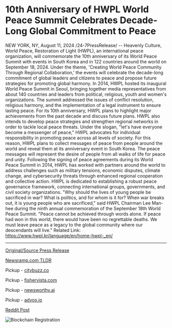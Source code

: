 # 10th Anniversary of HWPL World Peace Summit Celebrates Decade-Long Global Commitment to Peace

NEW YORK, NY, August 11, 2024 /24-7PressRelease/ -- Heavenly Culture, World Peace, Restoration of Light (HWPL), an international peace organization, will commemorate the 10th anniversary of its World Peace Summit with events in South Korea and in 122 countries around the world on September 18, 2024. Under the theme, 'Creating World Peace Community Through Regional Collaboration,' the events will celebrate the decade-long commitment of global leaders and citizens to peace and propose future strategies for promoting global harmony.  In 2014, HWPL hosted its inaugural World Peace Summit in Seoul, bringing together media representatives from about 140 countries and leaders from political, religious, youth and women's organizations. The summit addressed the issues of conflict resolution, religious harmony, and the implementation of a legal instrument to ensure lasting peace.  For its 10th anniversary, HWPL plans to highlight major achievements from the past decade and discuss future plans. HWPL also intends to develop peace strategies and strengthen regional networks in order to tackle local peace threats.   Under the slogan, "let's have everyone become a messenger of peace," HWPL advocates for individual responsibility in promoting peace across all levels of society. For this reason, HWPL plans to collect messages of peace from people around the world and reveal them at its anniversary event in South Korea. The peace messages will represent the desire of people from all walks of life for peace and unity.  Following the signing of peace agreements during its World Peace Summit in 2014, HWPL has worked with partners around the world to address challenges such as military tensions, economic disputes, climate change, and cybersecurity threats through enhanced regional cooperation and collective action. HWPL is dedicated to establishing a robust peace governance framework, connecting international groups, governments, and civil society organizations.   "Why should the lives of young people be sacrificed in war? What is politics, and for whom is it for? When war breaks out, it is young people who are sacrificed," said HWPL Chairman Lee Man-hee during the ninth annual commemoration of the September 18th World Peace Summit. "Peace cannot be achieved through words alone. If peace had won in this world, there would have been no regrettable deaths. We must leave peace as a legacy to the global community where our descendants will live."  Related Link: https://www.hwpl.kr/language/en/home-hwpl-_en/ 

---

[Original/Source Press Release](https://www.24-7pressrelease.com/press-release/513306/10th-anniversary-of-hwpl-world-peace-summit-celebrates-decade-long-global-commitment-to-peace)
                    

[Newsramp.com TLDR](https://newsramp.com/curated-news/hwpl-to-commemorate-10th-anniversary-of-world-peace-summit/629aac374affa773ae004b6cfa9513f2) 


Pickup - [citybuzz.co](https://citybuzz.co/2024/08/11/hwpl-marks-10-years-of-global-peace-efforts-with-worldwide-commemoration)

Pickup - [fishervista.com](https://fishervista.com/en/hwpl-marks-10th-anniversary-of-world-peace-summit-with-global-events/20245638)

Pickup - [newsworthy.ai](https://newsworthy.ai/curated/hwpl-marks-10-years-of-global-peace-efforts-with-worldwide-celebrations/20245638)

Pickup - [advos.io](https://advos.io/en/hwpl-marks-10-years-of-global-peace-efforts-with-worldwide-commemoration/20245638)
 



[Reddit Post](https://www.reddit.com/r/newsramp/comments/1ept91v/hwpl_to_commemorate_10th_anniversary_of_world/) 



![Blockchain Registration](https://cdn.newsramp.app/24-7PressRelease/qrcode/248/11/apexm5yE.webp)